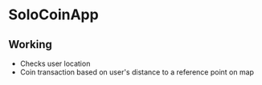 # SoloCoinApp

## Working

* Checks user location
* Coin transaction based on user's distance to a reference point on map
